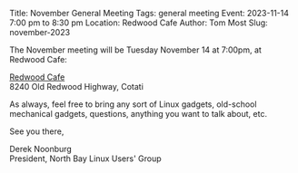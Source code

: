 Title: November General Meeting
Tags: general meeting
Event: 2023-11-14 7:00 pm to 8:30 pm
Location: Redwood Cafe
Author: Tom Most
Slug: november-2023

The November meeting will be Tuesday November 14 at 7:00pm, at Redwood Cafe:

[Redwood Cafe](https://redwoodcafecotati.com/)<br>
8240 Old Redwood Highway, Cotati<br>

As always, feel free to bring any sort of Linux gadgets,
old-school mechanical gadgets, questions, anything you want to talk
about, etc.

See you there,

Derek Noonburg<br>
President, North Bay Linux Users' Group

